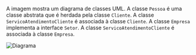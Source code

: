 A imagem mostra um diagrama de classes UML. A classe `Pessoa` é uma classe abstrata que é herdada pela classe `Cliente`. A classe `ServicoAtendimentoCliente` é associada à classe `Cliente`. A classe `Empresa` implementa a interface `Setor`. A classe `ServicoAtendimentoCliente` é associada à classe `Empresa`. 

![](./docs/diagram.jpg?raw=true "Diagrama")
